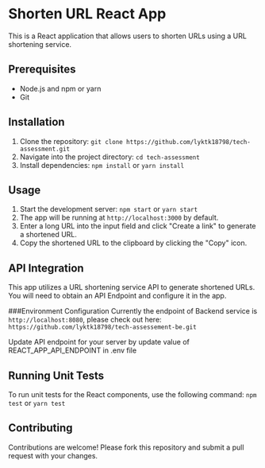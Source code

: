 # Shorten URL React App

This is a React application that allows users to shorten URLs using a URL shortening service.

## Prerequisites

- Node.js and npm or yarn
- Git

## Installation

1. Clone the repository: ``git clone https://github.com/lyktk18798/tech-assessment.git``
2. Navigate into the project directory: ``cd tech-assessment``
3. Install dependencies:
``npm install``
or
``yarn install``

## Usage
1. Start the development server: 
``npm start``
or
``yarn start``
2. The app will be running at ``http://localhost:3000`` by default.
3. Enter a long URL into the input field and click "Create a link" to generate a shortened URL.
4. Copy the shortened URL to the clipboard by clicking the "Copy" icon.

## API Integration
This app utilizes a URL shortening service API to generate shortened URLs. You will need to obtain an API Endpoint and configure it in the app.

###Environment Configuration
Currently the endpoint of Backend service is ``http://localhost:8080``, please check out here: ``https://github.com/lyktk18798/tech-assessement-be.git``

Update API endpoint for your server by update value of REACT_APP_API_ENDPOINT in .env file

## Running Unit Tests
To run unit tests for the React components, use the following command:
``npm test``
or
``yarn test``

## Contributing

Contributions are welcome! Please fork this repository and submit a pull request with your changes.
